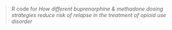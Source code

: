 # 

> R code for *How different buprenorphine & methadone dosing strategies reduce risk of relapse in the treatment of opioid use disorder*
